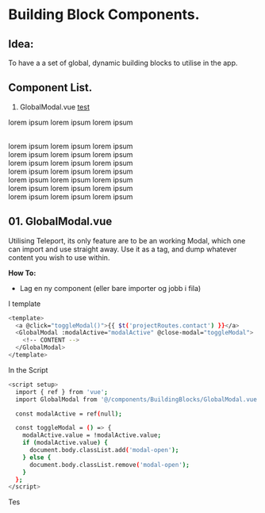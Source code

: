 # Building Block Components.

## Idea:

To have a a set of global, dynamic building blocks to utilise in the app.

## Component List.

1. GlobalModal.vue
   [test](https://github.com/Prios-Software-Websites/vue-3-template/tree/main/src/components/BuildingBlocks#01-globalmodalvue)

lorem ipsum
lorem ipsum
lorem ipsum

<br/>
lorem ipsum
lorem ipsum
lorem ipsum

<br/>
lorem ipsum
lorem ipsum
lorem ipsum

<br/>
lorem ipsum
lorem ipsum
lorem ipsum

<br/>
lorem ipsum
lorem ipsum
lorem ipsum

<br/>
lorem ipsum
lorem ipsum
lorem ipsum

<br/>
lorem ipsum
lorem ipsum
lorem ipsum

<br/>
lorem ipsum
lorem ipsum
lorem ipsum

<br/>

## 01. GlobalModal.vue

Utilising Teleport, its only feature are to be an working Modal, which one can import and use straight away.
Use it as a tag, and dump whatever content you wish to use within.

**How To:**

- Lag en ny component (eller bare importer og jobb i fila)

I template

```sh
<template>
  <a @click="toggleModal()">{{ $t('projectRoutes.contact') }}</a>
  <GlobalModal :modalActive="modalActive" @close-modal="toggleModal">
    <!-- CONTENT -->
  </GlobalModal>
</template>
```

In the Script

```sh
<script setup>
  import { ref } from 'vue';
  import GlobalModal from '@/components/BuildingBlocks/GlobalModal.vue';

  const modalActive = ref(null);

  const toggleModal = () => {
    modalActive.value = !modalActive.value;
    if (modalActive.value) {
      document.body.classList.add('modal-open');
    } else {
      document.body.classList.remove('modal-open');
    }
  };
</script>
```

Tes
